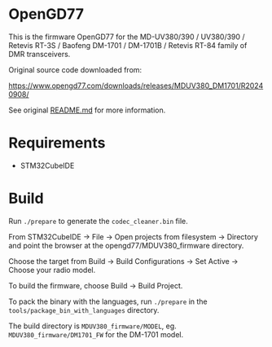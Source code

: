 # OpenGD77

This is the firmware OpenGD77 for the MD-UV380/390 / UV380/390 / Retevis RT-3S / Baofeng DM-1701 / DM-1701B / Retevis RT-84 family of DMR transceivers.

Original source code downloaded from:

https://www.opengd77.com/downloads/releases/MDUV380_DM1701/R20240908/

See original [README.md](opengd77/README.md) for more information.

# Requirements

- STM32CubeIDE

# Build

Run `./prepare` to generate the `codec_cleaner.bin` file.

From STM32CubeIDE -> File -> Open projects from filesystem -> Directory and point the browser at the opengd77/MDUV380_firmware directory.

Choose the target from Build -> Build Configurations -> Set Active -> Choose your radio model.

To build the firmware, choose Build -> Build Project.

To pack the binary with the languages, run `./prepare` in the `tools/package_bin_with_languages` directory.

The build directory is `MDUV380_firmware/MODEL`, eg. `MDUV380_firmware/DM1701_FW` for the DM-1701 model.